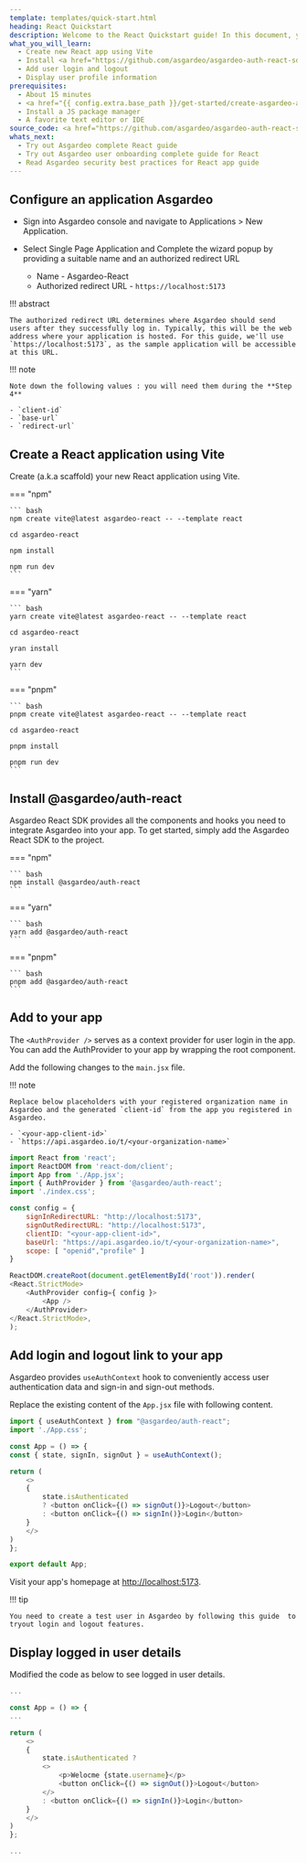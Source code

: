 ```yaml
---
template: templates/quick-start.html
heading: React Quickstart
description: Welcome to the React Quickstart guide! In this document, you will learn to build a React application, add user login and display user profile information using Asgardeo.
what_you_will_learn:
  - Create new React app using Vite
  - Install <a href="https://github.com/asgardeo/asgardeo-auth-react-sdk" target="_blank">@asgardeo/auth-react</a> package
  - Add user login and logout
  - Display user profile information
prerequisites:
  - About 15 minutes
  - <a href="{{ config.extra.base_path }}/get-started/create-asgardeo-account/">Asgardeo account</a>
  - Install a JS package manager
  - A favorite text editor or IDE
source_code: <a href="https://github.com/asgardeo/asgardeo-auth-react-sdk/tree/main/samples/asgardeo-react-app" target="_blank" class="github-icon">React Vite App Sample</a>
whats_next:
  - Try out Asgardeo complete React guide
  - Try out Asgardeo user onboarding complete guide for React
  - Read Asgardeo security best practices for React app guide
---
```


## Configure an application Asgardeo

- Sign into Asgardeo console and navigate to Applications > New Application.

- Select Single Page Application and Complete the wizard popup by providing a suitable name and an authorized redirect URL
  - Name -  Asgardeo-React
  - Authorized redirect URL - `https://localhost:5173`

!!! abstract

    The authorized redirect URL determines where Asgardeo should send users after they successfully log in. Typically, this will be the web address where your application is hosted. For this guide, we'll use `https://localhost:5173`, as the sample application will be accessible at this URL.

!!! note

    Note down the following values : you will need them during the **Step 4**

    - `client-id`
    - `base-url` 
    - `redirect-url`

## Create a React application using Vite

Create (a.k.a scaffold) your new React application using Vite.

=== "npm"

    ``` bash
    npm create vite@latest asgardeo-react -- --template react

    cd asgardeo-react

    npm install

    npm run dev
    ```

=== "yarn"

    ``` bash
    yarn create vite@latest asgardeo-react -- --template react

    cd asgardeo-react

    yran install

    yarn dev
    ```

=== "pnpm"

    ``` bash
    pnpm create vite@latest asgardeo-react -- --template react

    cd asgardeo-react

    pnpm install

    pnpm run dev
    ```

## Install @asgardeo/auth-react 

Asgardeo React SDK provides all the components and hooks you need to integrate Asgardeo into your app. To get started, simply add the Asgardeo React SDK to the project.

=== "npm"

    ``` bash
    npm install @asgardeo/auth-react 
    ```

=== "yarn"

    ``` bash
    yarn add @asgardeo/auth-react 
    ```

=== "pnpm"

    ``` bash
    pnpm add @asgardeo/auth-react 
    ```

## Add <AuthProvider /> to your app

The `<AuthProvider />` serves as a context provider for user login in the app. You can add the AuthProvider to your app by  wrapping  the root component. 

Add the following changes to the `main.jsx` file.

!!! note

    Replace below placeholders with your registered organization name in Asgardeo and the generated `client-id` from the app you registered in Asgardeo.

    - `<your-app-client-id>`
    - `https://api.asgardeo.io/t/<your-organization-name>` 

```javascript title="src/main.jsx" hl_lines="4 7-13 17 19" linenums="1"
import React from 'react';
import ReactDOM from 'react-dom/client';
import App from './App.jsx';
import { AuthProvider } from '@asgardeo/auth-react';
import './index.css';

const config = {
    signInRedirectURL: "http://localhost:5173",
    signOutRedirectURL: "http://localhost:5173",
    clientID: "<your-app-client-id>",
    baseUrl: "https://api.asgardeo.io/t/<your-organization-name>",
    scope: [ "openid","profile" ]
}

ReactDOM.createRoot(document.getElementById('root')).render(
<React.StrictMode>
    <AuthProvider config={ config }>
        <App />
    </AuthProvider>
</React.StrictMode>,
);

```

## Add login and logout link to your app 

Asgardeo provides `useAuthContext` hook to conveniently access user authentication data and sign-in and sign-out methods. 

Replace the existing content of the `App.jsx` file with following content.

```javascript title="src/App.jsx" hl_lines="1 5 9-13" linenums="1"
import { useAuthContext } from "@asgardeo/auth-react";
import './App.css';

const App = () => {
const { state, signIn, signOut } = useAuthContext();

return (
    <>
    {
        state.isAuthenticated
        ? <button onClick={() => signOut()}>Logout</button>
        : <button onClick={() => signIn()}>Login</button>
    }
    </>
)
};

export default App;
```

Visit your app's homepage at [http://localhost:5173](http://localhost:5173). 

!!! tip

    You need to create a test user in Asgardeo by following this guide  to tryout login and logout features. 

## Display logged in user details

Modified the code as below to see logged in user details.

```javascript title="src/App.jsx" hl_lines="8-15" linenums="1"
...

const App = () => {
...

return (
    <>
    {
        state.isAuthenticated ?
        <>
            <p>Welocme {state.username}</p>
            <button onClick={() => signOut()}>Logout</button>
        </>
        : <button onClick={() => signIn()}>Login</button>
    }
    </>
)
};

...
```
